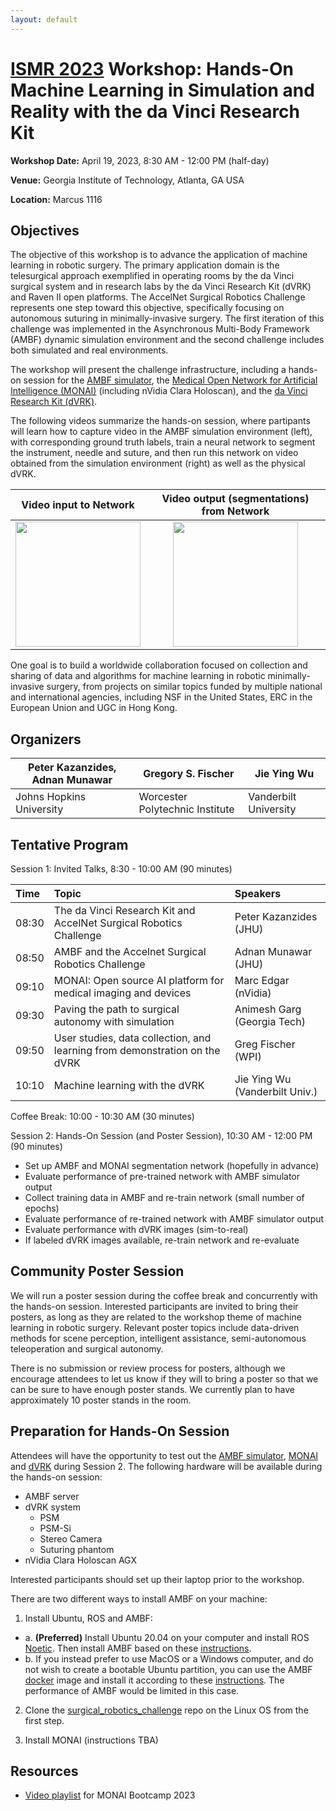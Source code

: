 ```yaml
---
layout: default
---
```


# [ISMR 2023](http://www.ismr.gatech.edu/) Workshop: Hands-On Machine Learning in Simulation and Reality with the da Vinci Research Kit

**Workshop Date:**  April 19, 2023, 8:30 AM - 12:00 PM (half-day)

**Venue:** Georgia Institute of Technology, Atlanta, GA USA

**Location:** Marcus 1116

## Objectives

The objective of this workshop is to advance the application of machine learning in robotic surgery. The primary application domain is the telesurgical approach exemplified in operating rooms by the da Vinci surgical system and in research labs by the da Vinci Research Kit (dVRK) and Raven II open platforms. The AccelNet Surgical Robotics Challenge represents one step toward this objective, specifically focusing on autonomous suturing in minimally-invasive surgery. The first iteration of this challenge was implemented in the Asynchronous Multi-Body Framework (AMBF) dynamic simulation environment and the second challenge includes both simulated and real environments.

The workshop will present the challenge infrastructure, including a hands-on session for the [AMBF simulator](https://github.com/WPI-AIM/ambf), the [Medical Open Network for Artificial Intelligence (MONAI)](https://monai.io/) (including nVidia Clara Holoscan), and the [da Vinci Research Kit (dVRK)](https://github.com/jhu-dvrk/sawIntuitiveResearchKit/wiki).

The following videos summarize the hands-on session, where partipants will learn how to capture video in the AMBF simulation environment (left), with corresponding ground truth labels, train a neural network to segment the instrument, needle and suture, and then run this network on video obtained from the simulation environment (right) as well as the physical dVRK.

| Video input to Network | Video output (segmentations) from Network |
|:----------------------:|:-----------------------------------------:|
|<img src='./images/InputVideo.gif'  width=200/> | <img src='./images/OutputVideo.gif' width=200/> |

One goal is to build a worldwide collaboration focused on collection and sharing of data and algorithms for machine learning in robotic minimally-invasive surgery, from projects on similar topics funded by multiple national and international agencies, including NSF in the United States, ERC in the European Union and UGC in Hong Kong.

## Organizers

| Peter Kazanzides, Adnan Munawar    | Gregory S. Fischer              | Jie Ying Wu           |
|------------------------------------|---------------------------------|-----------------------|
| Johns Hopkins University           | Worcester Polytechnic Institute | Vanderbilt University |

## Tentative Program

Session 1:  Invited Talks, 8:30 - 10:00 AM (90 minutes)

| Time  | Topic        | Speakers |
|:------|:-------------|:---------|
| 08:30 | The da Vinci Research Kit and AccelNet Surgical Robotics Challenge | Peter Kazanzides (JHU) |
| 08:50 | AMBF and the Accelnet Surgical Robotics Challenge | Adnan Munawar (JHU) |
| 09:10 | MONAI:  Open source AI platform for medical imaging and devices | Marc Edgar (nVidia) |
| 09:30 | Paving the path to surgical autonomy with simulation | Animesh Garg (Georgia Tech) |
| 09:50 | User studies, data collection, and learning from demonstration on the dVRK | Greg Fischer (WPI) |
| 10:10 | Machine learning with the dVRK | Jie Ying Wu (Vanderbilt Univ.) |

Coffee Break:  10:00 - 10:30 AM (30 minutes)

Session 2:  Hands-On Session (and Poster Session), 10:30 AM - 12:00 PM (90 minutes)
  * Set up AMBF and MONAI segmentation network (hopefully in advance)
  * Evaluate performance of pre-trained network with AMBF simulator output
  * Collect training data in AMBF and re-train network (small number of epochs)
  * Evaluate performance of re-trained network with AMBF simulator output
  * Evaluate performance with dVRK images (sim-to-real)
  * If labeled dVRK images available, re-train network and re-evaluate

## Community Poster Session

We will run a poster session during the coffee break and concurrently with the hands-on session.
Interested participants are invited to bring
their posters, as long as they are related to the workshop theme of machine learning in robotic surgery.
Relevant poster topics include data-driven methods for scene perception, intelligent assistance, semi-autonomous
teleoperation and surgical autonomy.

There is no submission or review process for posters, although we encourage attendees to let us know if they will
to bring a poster so that we can be sure to have enough poster stands. We currently plan to have approximately
10 poster stands in the room.

## Preparation for Hands-On Session

Attendees will have the opportunity to test out the [AMBF simulator](https://github.com/WPI-AIM/ambf),
[MONAI](https://monai.io/) and [dVRK](https://github.com/jhu-dvrk/sawIntuitiveResearchKit/wiki) during Session 2.
The following hardware will be available during the hands-on session:

  * AMBF server
  * dVRK system
    * PSM
    * PSM-Si
    * Stereo Camera
    * Suturing phantom
  * nVidia Clara Holoscan AGX

Interested participants should set up their laptop prior to the workshop.

There are two different ways to install AMBF on your machine:

  1. Install Ubuntu, ROS and AMBF:
   * a. **(Preferred)** Install Ubuntu 20.04 on your computer and install ROS [Noetic](http://wiki.ros.org/ROS/Installation). Then install AMBF based on these [instructions](https://github.com/WPI-AIM/ambf/blob/ambf-2.0/README.md).
   * b. If you instead prefer to use MacOS or a Windows computer, and do not wish to create a bootable Ubuntu partition, you can use the AMBF [docker](https://github.com/collaborative-robotics/docker-ambf) image and install it according to these [instructions](https://github.com/collaborative-robotics/docker-ambf). The performance of AMBF would be limited in this case.
  
  2. Clone the [surgical_robotics_challenge](https://github.com/collaborative-robotics/surgical_robotics_challenge) repo on the Linux OS from the first step.

  3. Install MONAI (instructions TBA)

## Resources

  * [Video playlist](https://www.youtube.com/playlist?list=PLtoSVSQ2XzyAJAGzaHF0nUIkav0BnxhrJ) for MONAI Bootcamp 2023

